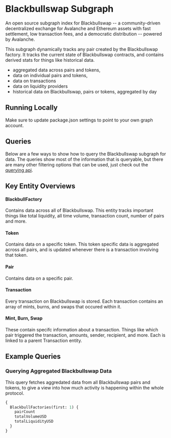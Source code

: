 # Blackbullswap Subgraph

An open source subgraph index for Blackbullswap -- a community-driven decentralized exchange for Avalanche and Ethereum assets with fast settlement, low transaction fees, and a democratic distribution -- powered by Avalanche.

This subgraph dynamically tracks any pair created by the Blackbullswap factory. It tracks the current state of Blackbullswap contracts, and contains derived stats for things like historical data.

- aggregated data across pairs and tokens,
- data on individual pairs and tokens,
- data on transactions
- data on liquidity providers
- historical data on Blackbullswap, pairs or tokens, aggregated by day

## Running Locally

Make sure to update package.json settings to point to your own graph account.

## Queries

Below are a few ways to show how to query the Blackbullswap subgraph for data. The queries show most of the information that is queryable, but there are many other filtering options that can be used, just check out the [querying api](https://thegraph.com/docs/graphql-api). 

## Key Entity Overviews

#### BlackbullFactory

Contains data across all of Blackbullswap. This entity tracks important things like total liquidity, all time volume, transaction count, number of pairs and more.

#### Token

Contains data on a specific token. This token specific data is aggregated across all pairs, and is updated whenever there is a transaction involving that token.

#### Pair

Contains data on a specific pair.

#### Transaction

Every transaction on Blackbullswap is stored. Each transaction contains an array of mints, burns, and swaps that occured within it.

#### Mint, Burn, Swap

These contain specifc information about a transaction. Things like which pair triggered the transaction, amounts, sender, recipient, and more. Each is linked to a parent Transaction entity.

## Example Queries

### Querying Aggregated Blackbullswap Data

This query fetches aggredated data from all Blackbullswap pairs and tokens, to give a view into how much activity is happening within the whole protocol.

```graphql
{
  BlackbullFactories(first: 1) {
    pairCount
    totalVolumeUSD
    totalLiquidityUSD
  }
}
```
